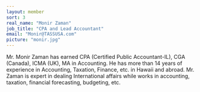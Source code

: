 ```yaml
---
layout: member
sort: 3
real_name: "Monir Zaman"
job_title: "CPA and Lead Accountant"
email: "Monir@TASSUSA.com"
picture: "monir.jpg"
---
```

Mr. Monir Zaman has earned CPA (Certified Public Accountant-IL), CGA (Canada), ICMA (UK), MA in Accounting.  He has more than 14 years of experience in Accounting, Taxation, Finance, etc.  in Hawaii and abroad.  Mr. Zaman is expert in dealing International affairs while works in accounting, taxation, financial forecasting, budgeting, etc.